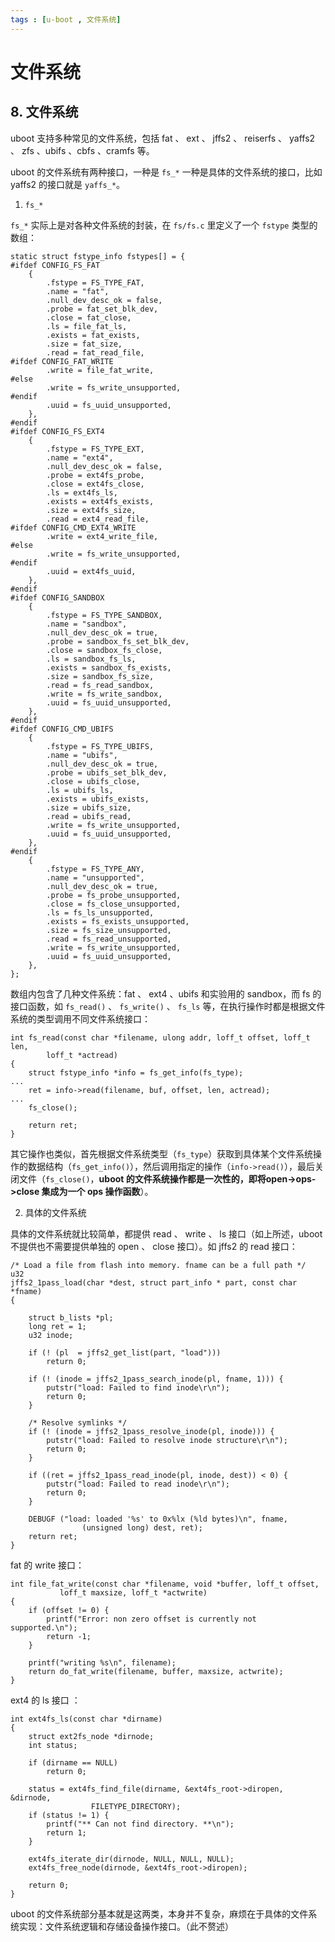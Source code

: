 ```yaml
---
tags : [u-boot , 文件系统]
---
```


文件系统
=======

## 8. 文件系统

uboot 支持多种常见的文件系统，包括 fat 、 ext 、 jffs2 、 reiserfs 、 yaffs2 、 zfs 、ubifs 、cbfs 、cramfs 等。

uboot 的文件系统有两种接口，一种是 `fs_*` 一种是具体的文件系统的接口，比如 yaffs2 的接口就是 `yaffs_*`。

1. `fs_*`

`fs_*` 实际上是对各种文件系统的封装，在 `fs/fs.c` 里定义了一个 `fstype` 类型的数组：

```
static struct fstype_info fstypes[] = {
#ifdef CONFIG_FS_FAT
    {
        .fstype = FS_TYPE_FAT,
        .name = "fat",
        .null_dev_desc_ok = false,
        .probe = fat_set_blk_dev,
        .close = fat_close,
        .ls = file_fat_ls,
        .exists = fat_exists,
        .size = fat_size,
        .read = fat_read_file,
#ifdef CONFIG_FAT_WRITE
        .write = file_fat_write,
#else
        .write = fs_write_unsupported,
#endif
        .uuid = fs_uuid_unsupported,
    },
#endif
#ifdef CONFIG_FS_EXT4
    {
        .fstype = FS_TYPE_EXT,
        .name = "ext4",
        .null_dev_desc_ok = false,
        .probe = ext4fs_probe,
        .close = ext4fs_close,
        .ls = ext4fs_ls,
        .exists = ext4fs_exists,
        .size = ext4fs_size,
        .read = ext4_read_file,
#ifdef CONFIG_CMD_EXT4_WRITE
        .write = ext4_write_file,
#else
        .write = fs_write_unsupported,
#endif
        .uuid = ext4fs_uuid,
    },
#endif
#ifdef CONFIG_SANDBOX
    {
        .fstype = FS_TYPE_SANDBOX,
        .name = "sandbox",
        .null_dev_desc_ok = true,
        .probe = sandbox_fs_set_blk_dev,
        .close = sandbox_fs_close,
        .ls = sandbox_fs_ls,
        .exists = sandbox_fs_exists,
        .size = sandbox_fs_size,
        .read = fs_read_sandbox,
        .write = fs_write_sandbox,
        .uuid = fs_uuid_unsupported,
    },
#endif
#ifdef CONFIG_CMD_UBIFS
    {
        .fstype = FS_TYPE_UBIFS,
        .name = "ubifs",
        .null_dev_desc_ok = true,
        .probe = ubifs_set_blk_dev,
        .close = ubifs_close,
        .ls = ubifs_ls,
        .exists = ubifs_exists,
        .size = ubifs_size,
        .read = ubifs_read,
        .write = fs_write_unsupported,
        .uuid = fs_uuid_unsupported,
    },
#endif
    {
        .fstype = FS_TYPE_ANY,
        .name = "unsupported",
        .null_dev_desc_ok = true,
        .probe = fs_probe_unsupported,
        .close = fs_close_unsupported,
        .ls = fs_ls_unsupported,
        .exists = fs_exists_unsupported,
        .size = fs_size_unsupported,
        .read = fs_read_unsupported,
        .write = fs_write_unsupported,
        .uuid = fs_uuid_unsupported,
    },
};
```

数组内包含了几种文件系统：fat 、 ext4 、ubifs 和实验用的 sandbox，而 fs 的接口函数，如 `fs_read()` 、 `fs_write()` 、 `fs_ls` 等，在执行操作时都是根据文件系统的类型调用不同文件系统接口：

```
int fs_read(const char *filename, ulong addr, loff_t offset, loff_t len,
	    loff_t *actread)
{
	struct fstype_info *info = fs_get_info(fs_type);
...
	ret = info->read(filename, buf, offset, len, actread);
...
	fs_close();

	return ret;
}
```

其它操作也类似，首先根据文件系统类型（`fs_type`）获取到具体某个文件系统操作的数据结构（`fs_get_info()`），然后调用指定的操作（`info->read()`），最后关闭文件（`fs_close()`，**uboot 的文件系统操作都是一次性的，即将open->ops->close 集成为一个 ops 操作函数**）。

2. 具体的文件系统

具体的文件系统就比较简单，都提供 read 、 write 、 ls 接口（如上所述，uboot 不提供也不需要提供单独的 open 、 close 接口）。如 jffs2 的 read 接口：

```
/* Load a file from flash into memory. fname can be a full path */
u32
jffs2_1pass_load(char *dest, struct part_info * part, const char *fname)
{

	struct b_lists *pl;
	long ret = 1;
	u32 inode;

	if (! (pl  = jffs2_get_list(part, "load")))
		return 0;

	if (! (inode = jffs2_1pass_search_inode(pl, fname, 1))) {
		putstr("load: Failed to find inode\r\n");
		return 0;
	}

	/* Resolve symlinks */
	if (! (inode = jffs2_1pass_resolve_inode(pl, inode))) {
		putstr("load: Failed to resolve inode structure\r\n");
		return 0;
	}

	if ((ret = jffs2_1pass_read_inode(pl, inode, dest)) < 0) {
		putstr("load: Failed to read inode\r\n");
		return 0;
	}

	DEBUGF ("load: loaded '%s' to 0x%lx (%ld bytes)\n", fname,
				(unsigned long) dest, ret);
	return ret;
}
```

fat 的 write 接口：

```
int file_fat_write(const char *filename, void *buffer, loff_t offset,
		   loff_t maxsize, loff_t *actwrite)
{
	if (offset != 0) {
		printf("Error: non zero offset is currently not supported.\n");
		return -1;
	}

	printf("writing %s\n", filename);
	return do_fat_write(filename, buffer, maxsize, actwrite);
}
```

ext4 的 ls 接口 ：

```
int ext4fs_ls(const char *dirname)
{
	struct ext2fs_node *dirnode;
	int status;

	if (dirname == NULL)
		return 0;

	status = ext4fs_find_file(dirname, &ext4fs_root->diropen, &dirnode,
				  FILETYPE_DIRECTORY);
	if (status != 1) {
		printf("** Can not find directory. **\n");
		return 1;
	}

	ext4fs_iterate_dir(dirnode, NULL, NULL, NULL);
	ext4fs_free_node(dirnode, &ext4fs_root->diropen);

	return 0;
}
```

uboot 的文件系统部分基本就是这两类，本身并不复杂，麻烦在于具体的文件系统实现：文件系统逻辑和存储设备操作接口。（此不赘述）



